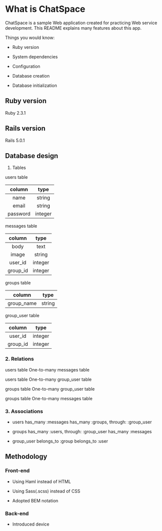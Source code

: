 # What is ChatSpace

ChatSpace is a sample Web application created for practicing Web service development.
This README explains many features about this app.

Things you would know:

* Ruby version

* System dependencies

* Configuration

* Database creation

* Database initialization


## Ruby version

Ruby 2.3.1

## Rails version

Rails 5.0.1

## Database design


1. Tables

  users table
  
  |column|type|
  |:---:|:---:|
  |name|string|
  |email|string|
  |password|integer|
  
  messages table
  
  |column|type|
  |:---:|:---:|
  |body|text|
  |image|string|
  |user_id|integer|
  |group_id|integer|
  
  groups table
  
  |column|type|
  |:---:|:---:|
  |group_name|string|

  
  group_user table
  
  |column|type|
  |:---:|:---:|
  |user_id|integer|
  |group_id|integer|
  

### 2. Relations

  users table   One-to-many   messages table

  users table   One-to-many   group_user table

  groups table   One-to-many   group_user table

  groups table   One-to-many   messages table


### 3. Associations

 - users
 has_many :messages
 has_many :groups, through: :group_user

 - groups
 has_many :users, through: :group_user
 has_many :messages

 - group_user
 belongs_to :group
 belongs_to :user


## Methodology

### Front-end

 - Using Haml instead of HTML

 - Using Sass(.scss) instead of CSS

 - Adopted BEM notation

### Back-end

 - Introduced device
